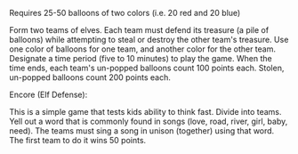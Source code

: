 Requires 25-50 balloons of two colors (i.e. 20 red and 20 blue)

Form two teams of elves. Each team must defend its treasure (a pile of balloons) while attempting to steal or destroy the other team's treasure. Use one color of balloons for one team, and another color for the other team. Designate a time period (five to 10 minutes) to play the game. When the time ends, each team's un-popped balloons count 100 points each. Stolen, un-popped balloons count 200 points each.

Encore (Elf Defense):

This is a simple game that tests kids ability to think fast. Divide into teams. Yell out a word that is commonly found in songs (love, road, river, girl, baby, need). The teams must sing a song in unison (together) using that word. The first team to do it wins 50 points.